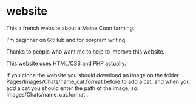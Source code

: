 # website

This a french website about a Maine Coon farming.

I'm beginner on GitHub and for porgram writing.

Thanks to people who want me to help to improve this website.

This website uses HTML/CSS and PHP actually.

If you clone the website you should download an image on the folder Pages/Images/Chats/name_cat.format before to add a cat, and when you add a cat you should enter the path of the image, so: Images/Chats/name_cat.format .
